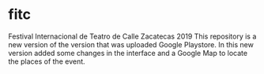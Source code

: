 # fitc
Festival Internacional de Teatro de Calle Zacatecas 2019
This repository is a new version of the version that was uploaded Google Playstore.
In this new version added some changes in the interface and a Google Map to locate the places of the event. 
